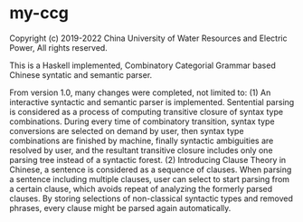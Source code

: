 # my-ccg

Copyright (c) 2019-2022 China University of Water Resources and Electric Power,
All rights reserved.

This is a Haskell implemented, Combinatory Categorial Grammar based Chinese syntatic and semantic parser.

From version 1.0, many changes were completed, not limited to:
(1) An interactive syntactic and semantic parser is implemented. Sentential parsing is considered as a process of computing transitive closure of syntax type combinations. During every time of combinatory transition, syntax type conversions are selected on demand by user, then syntax type combinations are finished by machine, finally syntactic ambiguities are resolved by user, and the resultant transitive closure includes only one parsing tree instead of a syntactic forest.
(2) Introducing Clause Theory in Chinese, a sentence is considered as a sequence of clauses. When parsing a sentence including multiple clauses, user can select to start parsing from a certain clause, which avoids repeat of analyzing the formerly parsed clauses. By storing selections of non-classical syntactic types and removed phrases, every clause might be parsed again automatically.
